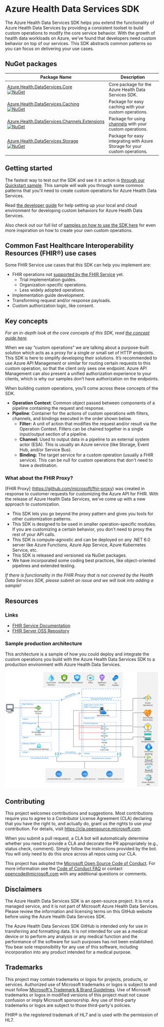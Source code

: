 # Azure Health Data Services SDK

The Azure Health Data Services SDK helps you extend the functionality of Azure Health Data Services by providing a consistent toolset to build custom operations to modify the core service behavior.
With the growth of health data workloads on Azure, we’ve found that developers need custom behavior on top of our services. This SDK abstracts common patterns so you can focus on delivering your use cases.

## NuGet packages

| Package Name | Description |
| --- | --- |
| [Azure.Health.DataServices.Core](https://www.nuget.org/packages/Azure.Health.DataServices.Core/)<br/>[![NuGet](https://img.shields.io/nuget/v/Azure.Health.DataServices.Core.svg?label=NuGet)](https://www.nuget.org/packages/Azure.Health.DataServices.Core)| Core package for the Azure Health Data Services SDK. |
| [Azure.Health.DataServices.Caching](https://www.nuget.org/packages/Azure.Health.DataServices.Caching/)<br/>[![NuGet](https://img.shields.io/nuget/v/Azure.Health.DataServices.Caching.svg?label=NuGet)](https://www.nuget.org/packages/Azure.Health.DataServices.Caching) | Package for easy caching with your custom operations. |
| [Azure.Health.DataServices.Channels.Extensions](https://www.nuget.org/packages/Azure.Health.DataServices.Channels.Extensions/)<br/>[![NuGet](https://img.shields.io/nuget/v/Azure.Health.DataServices.Channels.Extensions.svg?label=NuGet)](https://www.nuget.org/packages/Azure.Health.DataServices.Channels.Extensions) | Package for using [channels](/docs/concepts#channels) with your custom operations. |
| [Azure.Health.DataServices.Storage](https://www.nuget.org/packages/Azure.Health.DataServices.Storage/)<br/>[![NuGet](https://img.shields.io/nuget/v/Azure.Health.DataServices.Storage.svg?label=NuGet)](https://www.nuget.org/packages/Azure.Health.DataServices.Storage)| Package for easy integrating with Azure Storage for your custom operations. |

## Getting started

The fastest way to test out the SDK and see it in action is [through our Quickstart sample](./samples/Quickstart/README.md). This sample will walk you through some common patterns that you'll need to create custom operations for Azure Health Data Services.

Read [the developer guide](./docs/dev_setup.md) for help setting up your local and cloud environment for developing custom behaviors for Azure Health Data Services.

Also check out our full list of [samples on how to use the SDK here](./samples/README.md) for even more inspiration on how to create your own custom operations.

## Common Fast Healthcare Interoperability Resources (FHIR®) use cases

Some FHIR Service use cases that this SDK can help you implement are:

- FHIR operations not [supported by the FHIR Service](https://docs.microsoft.com/azure/healthcare-apis/fhir/fhir-features-supported#extended-operations) yet.
  - Trial implementation guides.
  - Organization-specific operations.
  - Less widely adopted operations.
- Implementation  guide development.
- Transforming request and/or response payloads.
- Custom authorization logic, like consent.

## Key concepts

*For an in-depth look at the core concepts of this SDK, read [the concept guide here](./docs/concepts.md).*

When we say “custom operations” we are talking about a purpose-built solution which acts as a proxy for a single or small set of HTTP endpoints. This SDK is here to simplify developing their solutions. It’s recommended to use Azure API Management or similar for routing certain requests to this custom operation, so that the client only sees one endpoint. Azure API Management can also present a unified authorization experience to your clients, which is why our samples don’t have authorization on the endpoints. 

When building custom operations, you’ll come across these concepts of the SDK.

- **Operation Context**: Common object passed between components of a pipeline containing the request and response.
- **Pipeline**: Container for the actions of custom operations with filters, channels, and bindings executed in the order shown below.
  - **Filter:** A unit of action that modifies the request and/or result via the Operation Context. Filters can be chained together in a single input/output section of a pipeline.
  - **Channel:** Used to output data in a pipeline to an external system actor (ESA). This is usually an Azure service (like Storage, Event Hub, and/or Service Bus).
  - **Binding:** The target service for a custom operation (usually a FHIR service). This can be null for custom operations that don't need to have a destination.

### What about the FHIR Proxy? 

[FHIR Proxy] (https://github.com/microsoft/fhir-proxy) was created in response to customer requests for customizing the Azure API for FHIR. With the release of Azure Health Data Services, we’ve come up with a new approach to customization.

- This SDK lets you go beyond the proxy pattern and gives you tools for other customization patterns.
- This SDK is designed to be used in smaller operation-specific modules. If you are customizing a certain behavior, you don’t need to proxy the rest of your API calls.
- This SDK is compute-agnostic and can be deployed on any .NET 6.0 server like Azure Functions, Azure App Service, Azure Kubernetes Service, etc.
- This SDK is released and versioned via NuGet packages.
- We have incorporated some coding best practices, like object-oriented pipelines and extended testing.

*If there is functionality in the FHIR Proxy that is not covered by the Health Data Services SDK, please submit an issue and we will look into adding a sample!*

## Resources

### Links

- [FHIR Service Documentation](https://docs.microsoft.com/azure/healthcare-apis/fhir/overview)
- [FHIR Server OSS Repository](https://github.com/microsoft/fhir-server)
 
### Sample production architecture

This architecture is a sample of how you could deploy and integrate the custom operations you build with the Azure Health Data Services SDK to a production environment with Azure Health Data Services.

![Example architecture diagram](./docs/images/ExampleArchitectureDiagram.png)

## Contributing

This project welcomes contributions and suggestions.  Most contributions require you to agree to a
Contributor License Agreement (CLA) declaring that you have the right to, and actually do, grant us
the rights to use your contribution. For details, visit https://cla.opensource.microsoft.com.

When you submit a pull request, a CLA bot will automatically determine whether you need to provide
a CLA and decorate the PR appropriately (e.g., status check, comment). Simply follow the instructions
provided by the bot. You will only need to do this once across all repos using our CLA.

This project has adopted the [Microsoft Open Source Code of Conduct](https://opensource.microsoft.com/codeofconduct/).
For more information see the [Code of Conduct FAQ](https://opensource.microsoft.com/codeofconduct/faq/) or
contact [opencode@microsoft.com](mailto:opencode@microsoft.com) with any additional questions or comments.

## Disclaimers

The Azure Health Data Services SDK is an open-source project. It is not a managed service, and it is not part of Microsoft Azure Health Data Services. Please review the information and licensing terms on this GitHub website before using the Azure Health Data Services SDK.


The Azure Health Data Services SDK GitHub is intended only for use in transferring and formatting data.  It is not intended for use as a medical device or to perform any analysis or any medical function and the performance of the software for such purposes has not been established.  You bear sole responsibility for any use of this software, including incorporation into any product intended for a medical purpose.

## Trademarks

This project may contain trademarks or logos for projects, products, or services. Authorized use of Microsoft 
trademarks or logos is subject to and must follow 
[Microsoft's Trademark & Brand Guidelines](https://www.microsoft.com/en-us/legal/intellectualproperty/trademarks/usage/general).
Use of Microsoft trademarks or logos in modified versions of this project must not cause confusion or imply Microsoft sponsorship.
Any use of third-party trademarks or logos are subject to those third-party's policies.


FHIR® is the registered trademark of HL7 and is used with the permission of HL7. 
